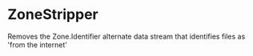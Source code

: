 # ZoneStripper
Removes the Zone.Identifier alternate data stream that identifies files as 'from the internet'
